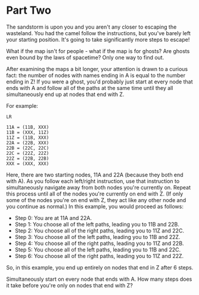 # Part Two

The sandstorm is upon you and you aren't any closer to escaping the wasteland.
You had the camel follow the instructions, but you've barely left your starting
position. It's going to take significantly more steps to escape!

What if the map isn't for people - what if the map is for ghosts? Are ghosts
even bound by the laws of spacetime? Only one way to find out.

After examining the maps a bit longer, your attention is drawn to a curious
fact: the number of nodes with names ending in A is equal to the number ending
in Z! If you were a ghost, you'd probably just start at every node that ends
with A and follow all of the paths at the same time until they all
simultaneously end up at nodes that end with Z.

For example:

```
LR

11A = (11B, XXX)
11B = (XXX, 11Z)
11Z = (11B, XXX)
22A = (22B, XXX)
22B = (22C, 22C)
22C = (22Z, 22Z)
22Z = (22B, 22B)
XXX = (XXX, XXX)
```

Here, there are two starting nodes, 11A and 22A (because they both end with A).
As you follow each left/right instruction, use that instruction to
simultaneously navigate away from both nodes you're currently on. Repeat this
process until all of the nodes you're currently on end with Z. (If only some of
the nodes you're on end with Z, they act like any other node and you continue as
normal.) In this example, you would proceed as follows:

- Step 0: You are at 11A and 22A.
- Step 1: You choose all of the left paths, leading you to 11B and 22B.
- Step 2: You choose all of the right paths, leading you to 11Z and 22C.
- Step 3: You choose all of the left paths, leading you to 11B and 22Z.
- Step 4: You choose all of the right paths, leading you to 11Z and 22B.
- Step 5: You choose all of the left paths, leading you to 11B and 22C.
- Step 6: You choose all of the right paths, leading you to 11Z and 22Z.

So, in this example, you end up entirely on nodes that end in Z after 6 steps.

Simultaneously start on every node that ends with A. How many steps does it take
before you're only on nodes that end with Z?